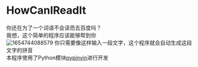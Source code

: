 # HowCanIReadIt
你还在为了一个词语不会读而去百度吗？<br>
我想，这个简单的程序应该能够帮到你<br>
![1654744088579](https://user-images.githubusercontent.com/85936935/172755819-3486cef0-e057-44d0-a50f-58fe0506efc3.png)
你只需要像这样输入一段文字，这个程序就会自动生成这段文字的拼音<br>
本程序使用了Python模块[pypinyin](https://github.com/mozillazg/python-pinyin)进行开发
